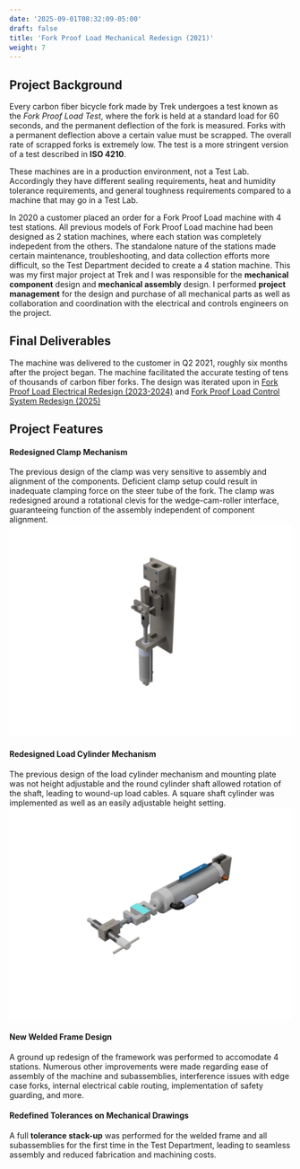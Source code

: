 ```yaml
---
date: '2025-09-01T08:32:09-05:00'
draft: false
title: 'Fork Proof Load Mechanical Redesign (2021)'
weight: 7
---
```

## Project Background
Every carbon fiber bicycle fork made by Trek undergoes a test known as the *Fork Proof Load Test*, where the fork is held at a standard load for 60 seconds, and the permanent deflection of the fork is measured. Forks with a permanent deflection above a certain value must be scrapped. The overall rate of scrapped forks is extremely low. The test is a more stringent version of a test described in **ISO 4210**. 

These machines are in a production environment, not a Test Lab. Accordingly they have different sealing requirements, heat and humidity tolerance requirements, and general toughness requirements compared to a machine that may go in a Test Lab. 

In 2020 a customer placed an order for a Fork Proof Load machine with 4 test stations. All previous models of Fork Proof Load machine had been designed as 2 station machines, where each station was completely indepedent from the others. The standalone nature of the stations made certain maintenance, troubleshooting, and data collection efforts more difficult, so the Test Department decided to create a 4 station machine. This was my first major project at Trek and I was responsible for the **mechanical component** design and **mechanical assembly** design. I performed **project management** for the design and purchase of all mechanical parts as well as collaboration and coordination with the electrical and controls engineers on the project.

## Final Deliverables

The machine was delivered to the customer in Q2 2021, roughly six months after the project began. The machine facilitated the accurate testing of tens of thousands of carbon fiber forks. The design was iterated upon in [Fork Proof Load Electrical Redesign (2023-2024)](/../portfolio/04-fpl2023/04-fpl2023) and [Fork Proof Load Control System Redesign (2025)](/../01-fpl2025/01-fpl2025)

## Project Features
#### Redesigned Clamp Mechanism
The previous design of the clamp was very sensitive to assembly and alignment of the components. Deficient clamp setup could result in inadequate clamping force on the steer tube of the fork. The clamp was redesigned around a rotational clevis for the wedge-cam-roller interface, guaranteeing function of the assembly independent of component alignment.
![Clamp Assembly](clamp-assembly.png)

#### Redesigned Load Cylinder Mechanism
The previous design of the load cylinder mechanism and mounting plate was not height adjustable and the round cylinder shaft allowed rotation of the shaft, leading to wound-up load cables. A square shaft cylinder was implemented as well as an easily adjustable height setting.
![Load Cylinder Assembly](load-cylinder-assembly.png)

#### New Welded Frame Design
A ground up redesign of the framework was performed to accomodate 4 stations. Numerous other improvements were made regarding ease of assembly of the machine and subassemblies, interference issues with edge case forks, internal electrical cable routing, implementation of safety guarding, and more. 

#### Redefined Tolerances on Mechanical Drawings
A full **tolerance stack-up** was performed for the welded frame and all subassemblies for the first time in the Test Department, leading to seamless assembly and reduced fabrication and machining costs.